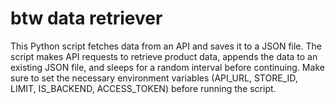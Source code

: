 # btw data retriever

This Python script fetches data from an API and saves it to a JSON file.
The script makes API requests to retrieve product data, appends the data to an existing JSON file, and sleeps for a random interval before continuing.
Make sure to set the necessary environment variables (API_URL, STORE_ID, LIMIT, IS_BACKEND, ACCESS_TOKEN) before running the script.
